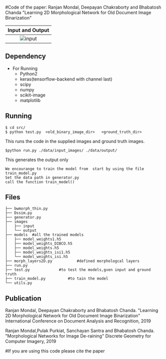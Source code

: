 #Code of the paper:  Ranjan Mondal, Deepayan Chakraborty and Bhabatosh Chanda "Learning 2D Morphological Network for Old Document Image Binarization"


| Input   and  Output    | 
|:--------------------------:|
| ![input](https://dmtyylqvwgyxw.cloudfront.net/instances/132/uploads/images/photo/image/57150/large_871b49bd-3580-4ba1-a4a4-ac7842fb64ee.?v=1562226416)|







## Dependency
* For Running
    * Python2
    * keras(tensorflow-backend with channel last)
    * scipy
    * numpy
    * scikit-image
    * matplotlib

## Running
```
$ cd src/
$ python test.py  <old_binary_image_dir>   <ground_truth_dir>
```
This runs the code in the supplied images	 and ground truth images.
```
$python run.py ./data/input_images/ ./data/output/
```
This  generates the output only 
```
We encourange to train the model from  start by using the file train_model.py 
Set the data path in generator.py
call the function train_model()
```

## Files
```
├── bwmorph_thin.py
├── Dssim.py
├── generator.py
├── images
│   ├── input
│   └── output
├── models	#all the trained models
│   ├── model_weights1.h5
│   ├── model_weights_DIBCO.h5
│   ├── model_weights.h5
│   ├── model_weights_isi1.h5
│   └── model_weights_isi.h5
├── morph_layers2D.py			#defined morphologcal layers
├── run.py				
├── test.py				#to test the models,gven input and ground truth
├── train_model.py			#to tain the model 
└── utils.py

```

## Publication
Ranjan Mondal, Deepayan Chakraborty and Bhabatosh Chanda. "Learning 2D Morphological Network for Old Document Image Binarization" International Conference on Document Analysis and Recognition, 2019

Ranjan Mondal,Pulak Purkiat, Sanchayan Santra and Bhabatosh Chanda. "Morphological Networks for Image De-raining" Discrete Geometry for Computer Imagery, 2019


#If you are using this code please cite the paper


